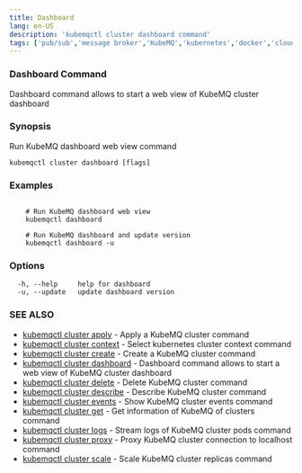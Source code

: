```yaml
---
title: Dashboard
lang: en-US
description: 'kubemqctl cluster dashboard command'
tags: ['pub/sub','message broker','KubeMQ','kubernetes','docker','cloud native','message queue','go']
---
```


### Dashboard Command

Dashboard command allows to start a web view of KubeMQ cluster dashboard

### Synopsis

Run KubeMQ dashboard web view command

```
kubemqctl cluster dashboard [flags]
```

### Examples

```

	# Run KubeMQ dashboard web view
	kubemqctl dashboard

	# Run KubeMQ dashboard and update version
	kubemqctl dashboard -u

```

### Options

```
  -h, --help     help for dashboard
  -u, --update   update dashboard version
```

### SEE ALSO

* [kubemqctl cluster apply](kubemqctl_cluster_apply.md)	 - Apply a KubeMQ cluster command
* [kubemqctl cluster context](kubemqctl_cluster_context.md)	 - Select kubernetes cluster context command
* [kubemqctl cluster create](kubemqctl_cluster_create.md)	 - Create a KubeMQ cluster command
* [kubemqctl cluster dashboard](kubemqctl_cluster_dashboard.md)	 - Dashboard command allows to start a web view of KubeMQ cluster dashboard
* [kubemqctl cluster delete](kubemqctl_cluster_delete.md)	 - Delete KubeMQ cluster command
* [kubemqctl cluster describe](kubemqctl_cluster_describe.md)	 - Describe KubeMQ cluster command
* [kubemqctl cluster events](kubemqctl_cluster_events.md)	 - Show KubeMQ cluster events command
* [kubemqctl cluster get](kubemqctl_cluster_get.md)	 - Get information of KubeMQ of clusters command
* [kubemqctl cluster logs](kubemqctl_cluster_logs.md)	 - Stream logs of KubeMQ cluster pods command
* [kubemqctl cluster proxy](kubemqctl_cluster_proxy.md)	 - Proxy KubeMQ cluster connection to localhost command
* [kubemqctl cluster scale](kubemqctl_cluster_scale.md)	 - Scale KubeMQ cluster replicas command
